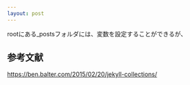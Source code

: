```yaml
---
layout: post
---
```

rootにある_postsフォルダには、変数を設定することができるが、


## 参考文献
<a href="https://ben.balter.com/2015/02/20/jekyll-collections/">https://ben.balter.com/2015/02/20/jekyll-collections/</a>

